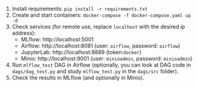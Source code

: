 1. Install requirements: `pip install -r requirements.txt`
2. Create and start containers: `docker-compose -f docker-compose.yaml up -d`
3. Check services (for remote use, replace `localhost` with the desired ip address):
    - MLflow: http://localhost:5001
    - Airflow: http://localhost:8081 (user: `airflow`, password: `airflow`)
    - JupyterLab: http://localhost:8889 (token:`docker`)
    - Minio: http://localhost:9001 (user: `minioadmin`, password: `minioadmin`)
4. Run `mlflow_test` DAG in Airflow (optionally, you can look at DAG code in `dags/dag_test.py` and
   study `mlflow_test.py` in the `dags/src` folder).
5. Check the results in MLflow (and optionally in Minio).